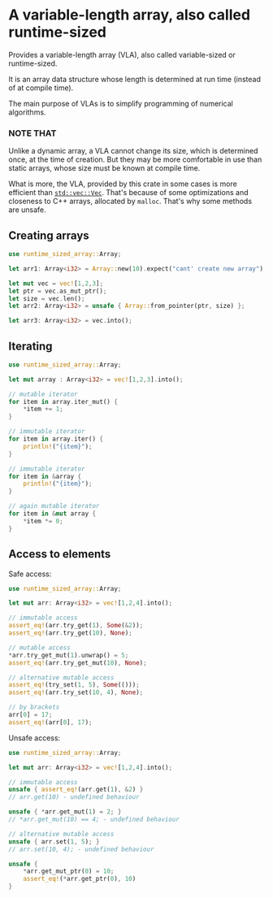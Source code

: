 # A variable-length array, also called runtime-sized

Provides a variable-length array (VLA), also called variable-sized or runtime-sized.

It is an array data structure whose length is determined at run time (instead of at compile time).

The main purpose of VLAs is to simplify programming of numerical algorithms.

### NOTE THAT

Unlike a dynamic array, a VLA cannot change its size, which is determined once,
at the time of creation.
But they may be more comfortable in use than static arrays, whose size must be known at compile time.

What is more, the VLA, provided by this crate in some cases is more
efficient than [`std::vec::Vec`](std::vec::Vec). That's because of some optimizations and closeness to
C++ arrays, allocated by `malloc`. That's why some methods are unsafe.

## Creating arrays

```rust
use runtime_sized_array::Array;

let arr1: Array<i32> = Array::new(10).expect("cant' create new array");

let mut vec = vec![1,2,3];
let ptr = vec.as_mut_ptr();
let size = vec.len();
let arr2: Array<i32> = unsafe { Array::from_pointer(ptr, size) };

let arr3: Array<i32> = vec.into();

```

## Iterating

```rust
use runtime_sized_array::Array;

let mut array : Array<i32> = vec![1,2,3].into();

// mutable iterator
for item in array.iter_mut() {
    *item += 1;
}

// immutable iterator
for item in array.iter() {
    println!("{item}");
}

// immutable iterator
for item in &array {
    println!("{item}");
}

// again mutable iterator
for item in &mut array {
    *item *= 0;
}
```

## Access to elements

Safe access:

```rust
use runtime_sized_array::Array;

let mut arr: Array<i32> = vec![1,2,4].into();

// immutable access
assert_eq!(arr.try_get(1), Some(&2));
assert_eq!(arr.try_get(10), None);

// mutable access
*arr.try_get_mut(1).unwrap() = 5;
assert_eq!(arr.try_get_mut(10), None);

// alternative mutable access
assert_eq!(try_set(1, 5), Some(()));
assert_eq!(arr.try_set(10, 4), None);

// by brackets
arr[0] = 17;
assert_eq!(arr[0], 17);

```

Unsafe access:

```rust
use runtime_sized_array::Array;

let mut arr: Array<i32> = vec![1,2,4].into();

// immutable access
unsafe { assert_eq!(arr.get(1), &2) }
// arr.get(10) - undefined behaviour

unsafe { *arr.get_mut(1) = 2; }
// *arr.get_mut(10) == 4; - undefined behaviour

// alternative mutable access
unsafe { arr.set(1, 5); }
// arr.set(10, 4); - undefined behaviour

unsafe {
    *arr.get_mut_ptr(0) = 10;
    assert_eq!(*arr.get_ptr(0), 10)
}

```


